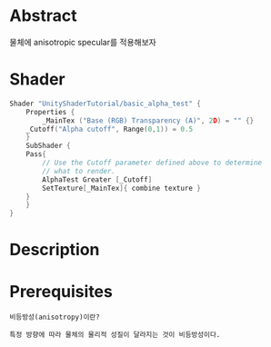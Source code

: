 ﻿# Abstract

물체에 anisotropic specular를 적용해보자

# Shader

```c
Shader "UnityShaderTutorial/basic_alpha_test" {
    Properties {
        _MainTex ("Base (RGB) Transparency (A)", 2D) = "" {}
	_Cutoff("Alpha cutoff", Range(0,1)) = 0.5
    }
    SubShader {
	Pass{
	    // Use the Cutoff parameter defined above to determine
	    // what to render.
	    AlphaTest Greater [_Cutoff]
	    SetTexture[_MainTex]{ combine texture }
	}
    }
}
```

# Description

# Prerequisites

```
비등방성(anisotropy)이란?

특정 방향에 따라 물체의 물리적 성질이 달라지는 것이 비등방성이다.
```